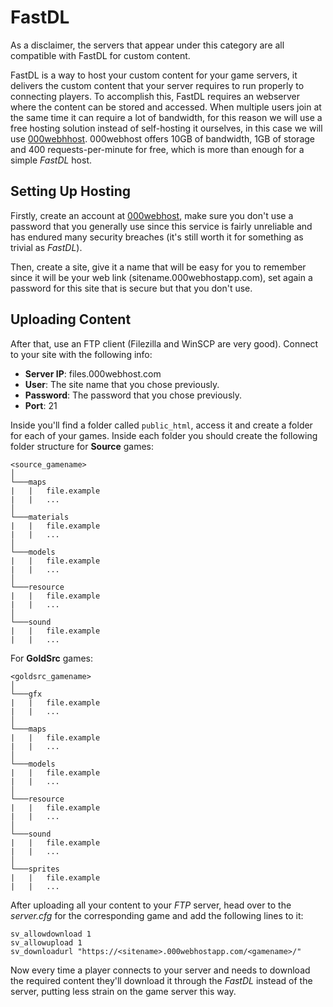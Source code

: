 # FastDL

As a disclaimer, the servers that appear under this category are all compatible with FastDL for custom content.

FastDL is a way to host your custom content for your game servers, it delivers the custom content that your server requires to run properly to connecting players. To accomplish this, FastDL requires an webserver where the content can be stored and accessed. When multiple users join at the same time it can require a lot of bandwidth, for this reason we will use a free hosting solution instead of self-hosting it ourselves, in this case we will use [000webhhost](https://www.000webhost.com/). 000webhost offers 10GB of bandwidth, 1GB of storage and 400 requests-per-minute for free, which is more than enough for a simple *FastDL* host.

## Setting Up Hosting

Firstly, create an account at [000webhost](https://www.000webhost.com/), make sure you don't use a password that you generally use since this service is fairly unreliable and has endured many security breaches (it's still worth it for something as trivial as *FastDL*).

Then, create a site, give it a name that will be easy for you to remember since it will be your web link (sitename.000webhostapp.com), set again a password for this site that is secure but that you don't use.

## Uploading Content

After that, use an FTP client (Filezilla and WinSCP are very good). Connect to your site with the following info:

* **Server IP**: files.000webhost.com
* **User**: The site name that you chose previously.
* **Password**: The password that you chose previously.
* **Port**: 21

Inside you'll find a folder called `public_html`, access it and create a folder for each of your games. Inside each folder you should create the following folder structure for **Source** games:

``` text
<source_gamename>
│
└───maps
|   |   file.example
|   |   ...
│
└───materials
|   |   file.example
|   |   ...
│
└───models
|   |   file.example
|   |   ...
│
└───resource
|   |   file.example
|   |   ...
│
└───sound
|   |   file.example
|   |   ...
```

For **GoldSrc** games:

``` text
<goldsrc_gamename>
│
└───gfx
|   |   file.example
|   |   ...
│
└───maps
|   |   file.example
|   |   ...
│
└───models
|   |   file.example
|   |   ...
│
└───resource
|   |   file.example
|   |   ...
│
└───sound
|   |   file.example
|   |   ...
│
└───sprites
|   |   file.example
|   |   ...
```

After uploading all your content to your *FTP* server, head over to the *server.cfg* for the corresponding game and add the following lines to it:

``` text
sv_allowdownload 1
sv_allowupload 1
sv_downloadurl "https://<sitename>.000webhostapp.com/<gamename>/"
```

Now every time a player connects to your server and needs to download the required content they'll download it through the *FastDL* instead of the server, putting less strain on the game server this way.
